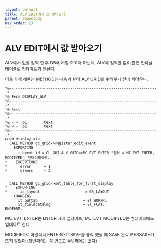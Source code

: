 ```yaml
---
layout: default
title: ALV EDIT에서 값 받아오기
parent: abapstudy
nav_order: 23
---
```

# ALV EDIT에서 값 받아오기
            
ALV에서 값을 입력 한 후 DB에 저장 하고자 하는데, ALV에 입력한 값이 관련 인터널 테이블로 업데이트가 안된다.

이를 하게 해주는 METHOD는 다음과 같이 ALV GRID를 뿌려주기 전에 적어준다.

```abap
*&---------------------------------------------------------------------*
*& Form DISPLAY_ALV
*&---------------------------------------------------------------------*
*& text
*&---------------------------------------------------------------------*
*& -->  p1        text
*& <--  p2        text
*&---------------------------------------------------------------------*
FORM display_alv .
  CALL METHOD gc_grid->register_edit_event
    EXPORTING
      i_event_id = CL_GUI_ALV_GRID=>MC_EVT_ENTER "엔터 = MC_EVT_ENTER, MODIFYED는 엔터이외에도..
*    EXCEPTIONS
*      error      = 1
*      others     = 2
          .

  CALL METHOD gc_grid->set_table_for_first_display
*    EXPORTING
*      is_layout                     = GS_LAYOUT
    CHANGING
      it_outtab                     = GT_WORKPL
      it_fieldcatalog               = GT_FCAT.
ENDFORM.
```

MC_EVT_ENTER는 ENTER 시에 업데이트, MC_EVT_MODIFYED는 엔터이외에도 업데이트 한다.

MODIFIED로 하였더니 ENTER하고 SAVE를 클릭 했을 때 SAVE 완료 MESSAGE가 뜨지 않았다.(첫번째에는 꼭 안뜨고 두번째에는 떴다)
